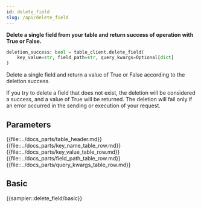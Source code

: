```yaml
---
id: delete_field
slug: /api/delete_field
---
```


**Delete a single field from your table and return success of operation with True or False.**

```python
deletion_success: bool = table_client.delete_field(
    key_value=str, field_path=str, query_kwargs=Optional[dict]
)
```

Delete a single field and return a value of True or False according to the deletion success.

If you try to delete a field that does not exist, the deletion will be considered a success, and a value of True will be
returned. The deletion will fail only if an error occurred in the sending or execution of your request.

## Parameters

{{file::../docs_parts/table_header.md}}
{{file::../docs_parts/key_name_table_row.md}}
{{file::../docs_parts/key_value_table_row.md}}
{{file::../docs_parts/field_path_table_row.md}}
{{file::../docs_parts/query_kwargs_table_row.md}}


## Basic

{{sampler::delete_field/basic}}
 